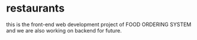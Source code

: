 # restaurants
this is the front-end web development project of FOOD ORDERING SYSTEM and we are also working on backend for future.
